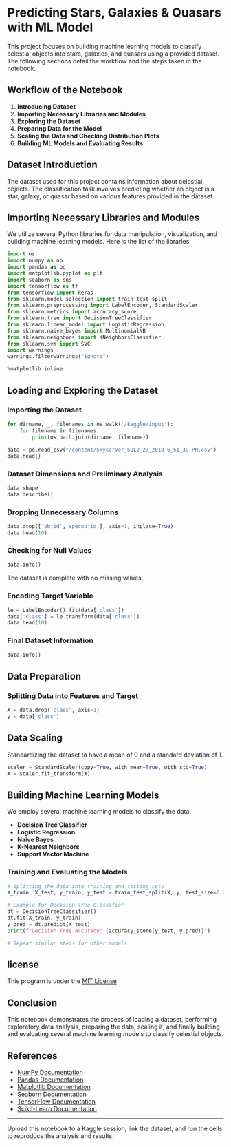 # Predicting Stars, Galaxies & Quasars with ML Model

This project focuses on building machine learning models to classify celestial objects into stars, galaxies, and quasars using a provided dataset. The following sections detail the workflow and the steps taken in the notebook.

## Workflow of the Notebook

1. **Introducing Dataset**
2. **Importing Necessary Libraries and Modules**
3. **Exploring the Dataset**
4. **Preparing Data for the Model**
5. **Scaling the Data and Checking Distribution Plots**
6. **Building ML Models and Evaluating Results**

## Dataset Introduction

The dataset used for this project contains information about celestial objects. The classification task involves predicting whether an object is a star, galaxy, or quasar based on various features provided in the dataset.

## Importing Necessary Libraries and Modules

We utilize several Python libraries for data manipulation, visualization, and building machine learning models. Here is the list of the libraries:

```python
import os
import numpy as np
import pandas as pd
import matplotlib.pyplot as plt
import seaborn as sns
import tensorflow as tf
from tensorflow import keras
from sklearn.model_selection import train_test_split
from sklearn.preprocessing import LabelEncoder, StandardScaler
from sklearn.metrics import accuracy_score
from sklearn.tree import DecisionTreeClassifier
from sklearn.linear_model import LogisticRegression
from sklearn.naive_bayes import MultinomialNB
from sklearn.neighbors import KNeighborsClassifier
from sklearn.svm import SVC
import warnings
warnings.filterwarnings("ignore")

%matplotlib inline
```

## Loading and Exploring the Dataset

### Importing the Dataset

```python
for dirname, _, filenames in os.walk('/kaggle/input'):
    for filename in filenames:
        print(os.path.join(dirname, filename))
        
data = pd.read_csv("/content/Skyserver_SQL2_27_2018 6_51_39 PM.csv")
data.head()
```

### Dataset Dimensions and Preliminary Analysis

```python
data.shape
data.describe()
```

### Dropping Unnecessary Columns

```python
data.drop(['objid','specobjid'], axis=1, inplace=True)
data.head(10)
```

### Checking for Null Values

```python
data.info()
```

The dataset is complete with no missing values.

### Encoding Target Variable

```python
le = LabelEncoder().fit(data['class'])
data['class'] = le.transform(data['class'])
data.head(10)
```

### Final Dataset Information

```python
data.info()
```

## Data Preparation

### Splitting Data into Features and Target

```python
X = data.drop('class', axis=1)
y = data['class']
```

## Data Scaling

Standardizing the dataset to have a mean of 0 and a standard deviation of 1.

```python
scaler = StandardScaler(copy=True, with_mean=True, with_std=True)
X = scaler.fit_transform(X)
```

## Building Machine Learning Models

We employ several machine learning models to classify the data:

- **Decision Tree Classifier**
- **Logistic Regression**
- **Naive Bayes**
- **K-Nearest Neighbors**
- **Support Vector Machine**

### Training and Evaluating the Models

```python
# Splitting the data into training and testing sets
X_train, X_test, y_train, y_test = train_test_split(X, y, test_size=0.2, random_state=42)

# Example for Decision Tree Classifier
dt = DecisionTreeClassifier()
dt.fit(X_train, y_train)
y_pred = dt.predict(X_test)
print(f"Decision Tree Accuracy: {accuracy_score(y_test, y_pred)}")

# Repeat similar steps for other models
```
## license
This program is under the [MIT License](LICENSE)

## Conclusion

This notebook demonstrates the process of loading a dataset, performing exploratory data analysis, preparing the data, scaling it, and finally building and evaluating several machine learning models to classify celestial objects.

## References

- [NumPy Documentation](https://numpy.org/doc/)
- [Pandas Documentation](https://pandas.pydata.org/docs/)
- [Matplotlib Documentation](https://matplotlib.org/stable/contents.html)
- [Seaborn Documentation](https://seaborn.pydata.org/)
- [TensorFlow Documentation](https://www.tensorflow.org/api_docs/python/tf)
- [Scikit-Learn Documentation](https://scikit-learn.org/stable/documentation.html)

---

Upload this notebook to a Kaggle session, link the dataset, and run the cells to reproduce the analysis and results.
